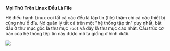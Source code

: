 **Mọi Thứ Trên Linux Đều Là File**

Hệ điều hành Linux coi tất cả các đều là tập tin (file) thậm chí cả các thiết bị cũng như ổ đĩa. Nó quản lý tất cả trên một "hệ thống tập tin" duy nhất, bắt đầu ở thư mục gốc là thư mục `root` và đây là thư mục cao nhất. Cấu trúc cơ bản của hệ thống tệp tin này được mô tả giống ở hình dưới.

<img src="https://www.gocit.vn/wp-content/uploads/2012/10/cau-truc-thu-muc-linux.jpg">
